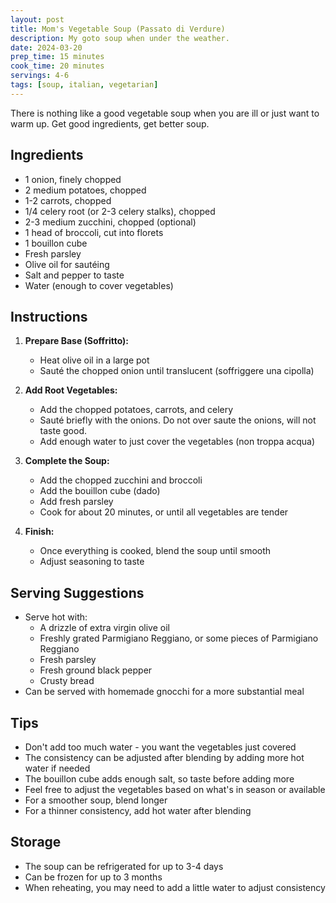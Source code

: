 ```yaml
---
layout: post
title: Mom's Vegetable Soup (Passato di Verdure)
description: My goto soup when under the weather.
date: 2024-03-20
prep_time: 15 minutes
cook_time: 20 minutes
servings: 4-6
tags: [soup, italian, vegetarian]
---
```


There is nothing like a good vegetable soup when you are ill or just want to warm up. Get good ingredients, get better soup.

## Ingredients

- 1 onion, finely chopped
- 2 medium potatoes, chopped
- 1-2 carrots, chopped
- 1/4 celery root (or 2-3 celery stalks), chopped
- 2-3 medium zucchini, chopped (optional)
- 1 head of broccoli, cut into florets
- 1 bouillon cube
- Fresh parsley
- Olive oil for sautéing
- Salt and pepper to taste
- Water (enough to cover vegetables)

## Instructions

1. **Prepare Base (Soffritto):**
   - Heat olive oil in a large pot
   - Sauté the chopped onion until translucent (soffriggere una cipolla)

2. **Add Root Vegetables:**
   - Add the chopped potatoes, carrots, and celery
   - Sauté briefly with the onions. Do not over saute the onions, will not taste good.
   - Add enough water to just cover the vegetables (non troppa acqua)

3. **Complete the Soup:**
   - Add the chopped zucchini and broccoli
   - Add the bouillon cube (dado)
   - Add fresh parsley
   - Cook for about 20 minutes, or until all vegetables are tender

4. **Finish:**
   - Once everything is cooked, blend the soup until smooth
   - Adjust seasoning to taste

## Serving Suggestions

- Serve hot with:
  - A drizzle of extra virgin olive oil
  - Freshly grated Parmigiano Reggiano, or some pieces of Parmigiano Reggiano
  - Fresh parsley
  - Fresh ground black pepper
  - Crusty bread
- Can be served with homemade gnocchi for a more substantial meal

## Tips

- Don't add too much water - you want the vegetables just covered
- The consistency can be adjusted after blending by adding more hot water if needed
- The bouillon cube adds enough salt, so taste before adding more
- Feel free to adjust the vegetables based on what's in season or available
- For a smoother soup, blend longer
- For a thinner consistency, add hot water after blending

## Storage

- The soup can be refrigerated for up to 3-4 days
- Can be frozen for up to 3 months
- When reheating, you may need to add a little water to adjust consistency
